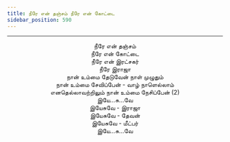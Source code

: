 ```yaml
---
title: நீரே என் தஞ்சம் நீரே என் கோட்டை
sidebar_position: 590
---
```


---
<center>
நீரே என் தஞ்சம்<br/>
நீரே என் கோட்டை<br/>
நீரே என் இரட்சகர்<br/>
நீரே இராஜா<br/>
நான் உம்மை தேடுவேன் நாள் முழுதும்<br/>
நான் உம்மை சேவிப்பேன் - வாழ் நாளெல்லாம்<br/>
எனதெல்லாவற்றிலும் நான் உம்மை நேசிப்பேன் (2)<br/>
இயே...சு...வே<br/>
இயேசுவே - இராஜா<br/>
இயேசுவே - தேவன்<br/>
இயேசுவே - மீட்பர்<br/>
இயே...சு...வே
</center>